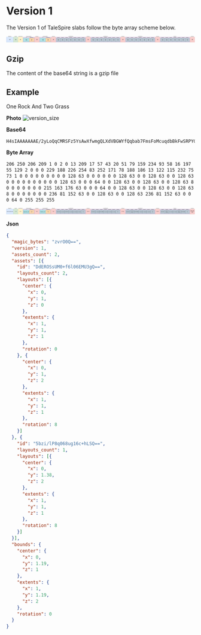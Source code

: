 # Version 1

The Version 1 of TaleSpire slabs follow the byte array scheme below.

![version_size](./../docs/images/version1size.png)

## Gzip
The content of the base64 string is a gzip file

## Example

One Rock And Two Grass

**Photo**
![version_size](./../docs/images/version1photo.png)

**Base64**
```
H4sIAAAAAAAE/2yLoQqCMRSFz5YsAwXfwmgQLXdVBGWYfQqbab7FmsFoMcuqdbBkFwSRPYGIkzv/8Zf/Xg7ng8MX3iEKSKg4mI6G49XhtZn1r5O9BPDw9+/6c1r6i9ptn4u5APB/S20zc+oV1ijNbKnXTLfjmb3OLRlH1UnGEQCNnPMvAAD//0KZ+COgAAAA
```
**Byte Array**
```
206 250 206 209 1 0 2 0 13 209 17 57 43 20 51 79 159 234 93 58 16 197 55 129 2 0 0 0 229 188 226 254 83 252 171 78 188 186 13 122 115 232 75 73 1 0 0 0 0 0 0 0 0 0 128 63 0 0 0 0 0 0 128 63 0 0 128 63 0 0 128 63 0 0 0 0 0 0 0 0 0 0 128 63 0 0 0 64 0 0 128 63 0 0 128 63 0 0 128 63 8 0 0 0 0 0 0 0 215 163 176 63 0 0 0 64 0 0 128 63 0 0 128 63 0 0 128 63 8 0 0 0 0 0 0 0 236 81 152 63 0 0 128 63 0 0 128 63 236 81 152 63 0 0 0 64 0 255 255 255
```
![title](./../docs/images/version1example.png)

**Json**
```json
{
  "magic_bytes": "zvrO0Q==",
  "version": 1,
  "assets_count": 2,
  "assets": [{
    "id": "DdEROSsUM0+f6l06EMU3gQ==",
    "layouts_count": 2,
    "layouts": [{
      "center": {
        "x": 0,
        "y": 1,
        "z": 0
      },
      "extents": {
        "x": 1,
        "y": 1,
        "z": 1
      },
      "rotation": 0
    }, {
      "center": {
        "x": 0,
        "y": 1,
        "z": 2
      },
      "extents": {
        "x": 1,
        "y": 1,
        "z": 1
      },
      "rotation": 8
    }]
  }, {
    "id": "5bzi/lP8q068ug16c+hLSQ==",
    "layouts_count": 1,
    "layouts": [{
      "center": {
        "x": 0,
        "y": 1.38,
        "z": 2
      },
      "extents": {
        "x": 1,
        "y": 1,
        "z": 1
      },
      "rotation": 8
    }]
  }],
  "bounds": {
    "center": {
      "x": 0,
      "y": 1.19,
      "z": 1
    },
    "extents": {
      "x": 1,
      "y": 1.19,
      "z": 2
    },
    "rotation": 0
  }
}
```